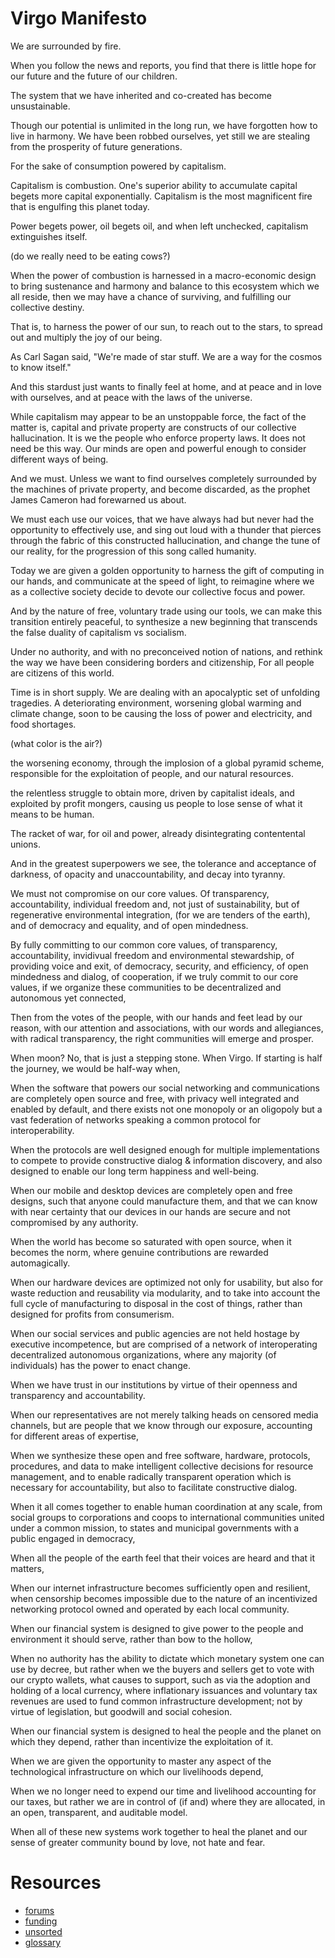 # Virgo Manifesto

We are surrounded by fire.

When you follow the news and reports,
you find that there is little hope for our future
and the future of our children.

The system that we have inherited and co-created
has become unsustainable.

Though our potential is unlimited in the long run,
we have forgotten how to live in harmony.
We have been robbed ourselves,
yet still we are stealing from
the prosperity of future generations.

For the sake of consumption powered by capitalism.

Capitalism is combustion.
One's superior ability to accumulate capital
begets more capital exponentially.
Capitalism is the most magnificent fire that is engulfing this planet today.

Power begets power,
oil begets oil,
and when left unchecked,
capitalism extinguishes itself.

(do we really need to be eating cows?)

When the power of combustion is harnessed in a macro-economic design
to bring sustenance and harmony and balance
to this ecosystem which we all reside,
then we may have a chance of surviving,
and fulfilling our collective destiny.

That is,
to harness the power of our sun,
to reach out to the stars,
to spread out and multiply
the joy of our being.

As Carl Sagan said,
"We're made of star stuff.
We are a way for the cosmos to know itself."

And this stardust just wants to
finally feel at home,
and at peace and in love with ourselves,
and at peace with the laws of the universe.

While capitalism may appear to be an unstoppable force,
the fact of the matter is,
capital and private property are constructs of our collective hallucination.
It is we the people who enforce property laws.
It does not need be this way. 
Our minds are open and powerful enough to consider different ways of being.

And we must.
Unless we want to find ourselves completely surrounded
by the machines of private property,
and become discarded,
as the prophet James Cameron had forewarned us about.

We must each use our voices,
that we have always had but never had the opportunity to effectively use,
and sing out loud with a thunder
that pierces through the fabric of this constructed hallucination,
and change the tune of our reality,
for the progression of this song called humanity.

Today we are given a golden opportunity
to harness the gift of computing in our hands,
and communicate at the speed of light,
to reimagine where we as a collective society
decide to devote our collective focus and power.

And by the nature of free, voluntary trade using our tools,
we can make this transition entirely peaceful,
to synthesize a new beginning
that transcends the false duality of capitalism vs socialism.

Under no authority,
and with no preconceived notion of nations,
and rethink the way we have been considering borders and citizenship,
For all people are citizens of this world.

Time is in short supply.
We are dealing with an apocalyptic set of unfolding tragedies.
A deteriorating environment,
worsening global warming and climate change,
soon to be causing the loss of power and electricity, and food shortages.

(what color is the air?)

the worsening economy,
through the implosion of a global pyramid scheme,
responsible for the exploitation of people,
and our natural resources.

the relentless struggle to obtain more,
driven by capitalist ideals,
and exploited by profit mongers,
causing us people to lose sense of what it means to be human.

The racket of war,
for oil and power,
already disintegrating contentental unions.

And in the greatest superpowers we see,
the tolerance and acceptance of darkness,
of opacity and unaccountability,
and decay into tyranny.

We must not compromise on our core values.
Of transparency, accountability, individual freedom and,
not just of sustainability, but of regenerative environmental integration,
(for we are tenders of the earth),
and of democracy and equality,
and of open mindedness.

By fully committing to our common core values,
of transparency, accountability, invidivual freedom and environmental stewardship,
of providing voice and exit,
of democracy, security, and efficiency,
of open mindedness and dialog,
of cooperation,
if we truly commit to our core values,
if we organize these communities to be decentralized and autonomous yet connected,

Then from the votes of the people,
with our hands and feet lead by our reason,
with our attention and associations,
with our words and allegiances,
with radical transparency,
the right communities will emerge and prosper.

When moon?
No, that is just a stepping stone.
When Virgo.
If starting is half the journey,
we would be half-way when,

When the software that powers our social networking and communications are completely
open source and free, with privacy well integrated and enabled by default,
and there exists not one monopoly or an oligopoly but a vast federation of networks
speaking a common protocol for interoperability.

When the protocols are well designed enough for multiple implementations to compete
to provide constructive dialog & information discovery,
and also designed to enable our long term happiness and well-being.

When our mobile and desktop devices are completely open and free designs,
such that anyone could manufacture them,
and that we can know with near certainty that our devices in our hands
are secure and not compromised by any authority.

When the world has become so saturated with open source,
when it becomes the norm,
where genuine contributions are rewarded automagically.

When our hardware devices are optimized not only for usability,
but also for waste reduction and reusability via modularity,
and to take into account the full cycle of manufacturing to disposal in the cost of things,
rather than designed for profits from consumerism.

When our social services and public agencies are not held hostage by executive incompetence,
but are comprised of a network of interoperating decentralized autonomous organizations, 
where any majority (of individuals) has the power to enact change.

When we have trust in our institutions by virtue of their openness and transparency and accountability.

When our representatives are not merely talking heads on censored media channels,
but are people that we know through our exposure,
accounting for different areas of expertise,

When we synthesize these open and free software, hardware, protocols, procedures,
and data to make intelligent collective decisions for resource management,
and to enable radically transparent operation which is necessary for accountability,
but also to facilitate constructive dialog.

When it all comes together to enable human coordination at any scale,
from social groups to corporations and coops to international communities
united under a common mission, to states and municipal governments with
a public engaged in democracy,

When all the people of the earth feel that their voices are heard and that it matters,

When our internet infrastructure becomes sufficiently open and resilient,
when censorship becomes impossible due to the nature of an incentivized
networking protocol owned and operated by each local community.

When our financial system is designed to give power to the people and environment
it should serve, rather than bow to the hollow,

When no authority has the ability to dictate which monetary system one can use by decree,
but rather when we the buyers and sellers get to vote with our crypto wallets,
what causes to support,
such as via the adoption and holding of a local currency,
where inflationary issuances and voluntary tax revenues are used to fund common infrastructure development;
not by virtue of legislation, but goodwill and social cohesion.

When our financial system is designed to heal the people and the planet on which they depend,
rather than incentivize the exploitation of it.

When we are given the opportunity to master
any aspect of the technological infrastructure on which our livelihoods depend,

When we no longer need to expend our time and livelihood accounting for our taxes,
but rather we are in control of (if and) where they are allocated,
in an open, transparent, and auditable model.

When all of these new systems work together to heal the planet and our sense of greater community
bound by love,
not hate and fear.

# Resources

- [forums](https://forum.virgo.org)
- [funding](/FUNDING.md)
- [unsorted](/UNSORTED.md)
- [glossary](/GLOSSARY.md)

